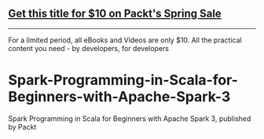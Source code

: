 ## [Get this title for $10 on Packt's Spring Sale](https://www.packt.com/V18704?utm_source=github&utm_medium=packt-github-repo&utm_campaign=spring_10_dollar_2022)
-----
For a limited period, all eBooks and Videos are only $10. All the practical content you need \- by developers, for developers

# Spark-Programming-in-Scala-for-Beginners-with-Apache-Spark-3
Spark Programming in Scala for Beginners with Apache Spark 3, published by Packt
